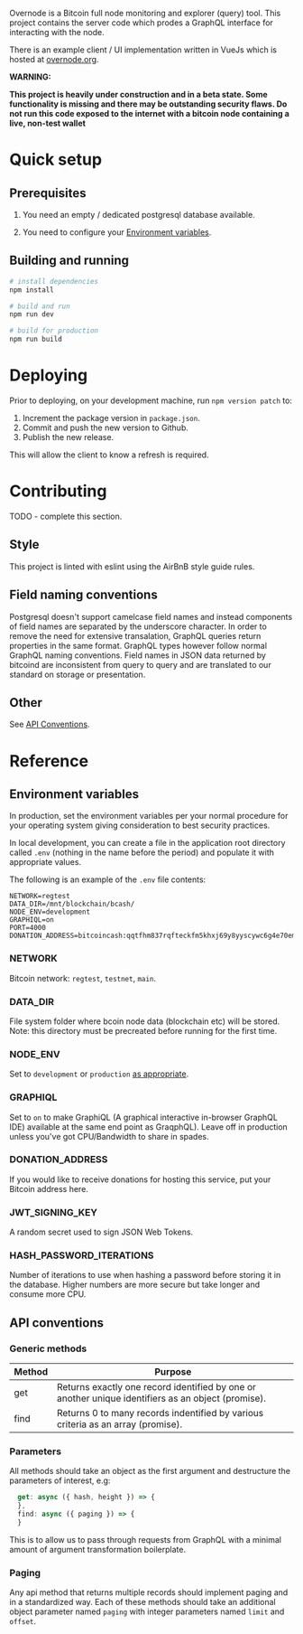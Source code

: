 
Overnode is a Bitcoin full node monitoring and explorer (query) tool.  This project contains the server code which prodes a GraphQL interface for interacting with the node. 

There is an example client / UI implementation written in VueJs which is hosted at [overnode.org](https://overnode.org).

**WARNING:** 

**This project is heavily under construction and in a beta state.  Some functionality is missing and there may be outstanding security flaws.  Do not run this code exposed to the internet with a bitcoin node containing a live, non-test wallet**

# Quick setup

## Prerequisites

1. You need an empty / dedicated postgresql database available.

2. You need to configure your [Environment variables](#environment-variables).

## Building and running

``` bash
# install dependencies
npm install

# build and run
npm run dev

# build for production
npm run build
```

# Deploying

Prior to deploying, on your development machine, run `npm version patch` to:

1. Increment the package version in `package.json`.
2. Commit and push the new version to Github.
3. Publish the new release.

This will allow the client to know a refresh is required.

# Contributing

TODO - complete this section.

## Style

This project is linted with eslint using the AirBnB style guide rules.

## Field naming conventions

Postgresql doesn't support camelcase field names and instead components of field names are separated by the underscore character.  In order to remove the need for extensive transalation, GraphQL queries return properties in the same format.  GraphQL types however follow normal GraphQL naming conventions.  Field names in JSON data returned by bitcoind are inconsistent from query to query and are translated to our standard on storage or presentation.

## Other
See [API Conventions](#api-conventions).

# Reference

## Environment variables
In production, set the environment variables per your normal procedure for your operating system giving consideration to best security practices.

In local development, you can create a file in the application root directory called `.env` (nothing in the name before the period) and populate it with appropriate values.

The following is an example of the `.env` file contents:
```
NETWORK=regtest
DATA_DIR=/mnt/blockchain/bcash/
NODE_ENV=development
GRAPHIQL=on
PORT=4000
DONATION_ADDRESS=bitcoincash:qqtfhm837rqfteckfm5khxj69y8yyscywc6g4e70em
```

### NETWORK
Bitcoin network: `regtest`, `testnet`, `main`.

### DATA_DIR
File system folder where bcoin node data (blockchain etc) will be stored.  Note: this directory must be precreated before running for the first time.

### NODE_ENV

Set to `development` or `production` [as appropriate](http://expressjs.com/en/advanced/best-practice-performance.html#set-nodeenv-to-production).

### GRAPHIQL

Set to `on` to make GraphiQL (A graphical interactive in-browser GraphQL IDE) available at the same end point as GraqphQL).  Leave off in production unless you've got CPU/Bandwidth to share in spades.

### DONATION_ADDRESS

If you would like to receive donations for hosting this service, put your Bitcoin address here.

### JWT_SIGNING_KEY

A random secret used to sign JSON Web Tokens.

### HASH_PASSWORD_ITERATIONS

Number of iterations to use when hashing a password before storing it in the database.  Higher numbers are more secure but take longer and consume more CPU.

## API conventions

### Generic methods

| Method | Purpose |
| ------ | --------|
| get    | Returns exactly one record identified by one or another unique identifiers as an object (promise). |
| find   | Returns 0 to many records indentified by various criteria as an array (promise). |

### Parameters

All methods should take an object as the first argument and destructure the parameters of interest, e.g:
```js
  get: async ({ hash, height }) => {
  },
  find: async ({ paging }) => {
  }
```

This is to allow us to pass through requests from GraphQL with a minimal amount of argument transformation boilerplate.

### Paging

Any api method that returns multiple records should implement paging and in a standardized way.  Each of these methods should take an additional object parameter named `paging` with integer parameters named `limit` and `offset`.  

